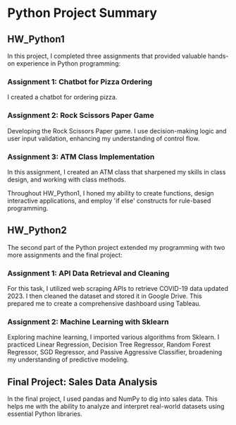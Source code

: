 # Python Project Summary

## HW_Python1

In this project, I completed three assignments that provided valuable hands-on experience in Python programming:

### Assignment 1: Chatbot for Pizza Ordering
I created a chatbot for ordering pizza. 

### Assignment 2: Rock Scissors Paper Game
Developing the Rock Scissors Paper game. I use decision-making logic and user input validation, enhancing my understanding of control flow.

### Assignment 3: ATM Class Implementation
In this assignment, I created an ATM class that sharpened my skills in class design, and working with class methods.

Throughout HW_Python1, I honed my ability to create functions, design interactive applications, and employ 'if else' constructs for rule-based programming.

## HW_Python2

The second part of the Python project extended my programming with two more assignments and the final project:

### Assignment 1: API Data Retrieval and Cleaning
For this task, I utilized web scraping APIs to retrieve COVID-19 data updated 2023. I then cleaned the dataset and stored it in Google Drive. This prepared me to create a comprehensive dashboard using Tableau.

### Assignment 2: Machine Learning with Sklearn
Exploring machine learning, I imported various algorithms from Sklearn. I practiced Linear Regression, Decision Tree Regressor, Random Forest Regressor, SGD Regressor, and Passive Aggressive Classifier, broadening my understanding of predictive modeling.

## Final Project: Sales Data Analysis
In the final project, I used pandas and NumPy to dig into sales data. This helps me with the ability to analyze and interpret real-world datasets using essential Python libraries.
